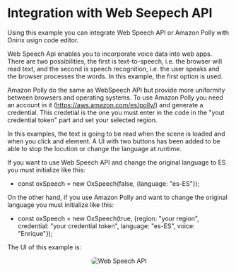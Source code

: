 # Integration with Web Seepech API

Using this example you can integrate Web Speech API or Amazon Polly with Onirix usign code editor.

Web Speech Api enables you to incorporate voice data into web apps. There are two possibilities, the first is text-to-speech, i.e. the browser will read text, and the second is speech recognition, i.e. the user speaks and the browser processes the words. In this example, the first option is used.

Amazon Polly do the same as WebSpeech API but provide more uniformity between browsers and operating systems.
To use Amazon Polly you need an account in it (https://aws.amazon.com/es/polly/) and generate a credential. This credetial is the one you must enter in the code in the "yout credential token" part and set your selected region.

In this examples, the text is going to be read when the scene is loaded and when you click and element.
A UI with two buttons has been added to be able to stop the locution or change the language at runtime.

If you want to use Web Speech API and change the original language to ES you must initialize like this:
- const oxSpeech = new OxSpeech(false, {language: "es-ES"});

On the other hand, if you use Amazon Polly and want to change the original language you must initialize like this:
- const oxSpeech = new OxSpeech(true, {region: "your region", credential: "your credential token", language: "es-ES", voice: "Enrique"});

The UI of this example is:
<p style = 'text-align:center;'>
  <image
    src="web-speech-api.png"
    alt="Web Speech API"
    caption="Web Speech API" 
    style="border-radius: 12px;"
    >
</p>
